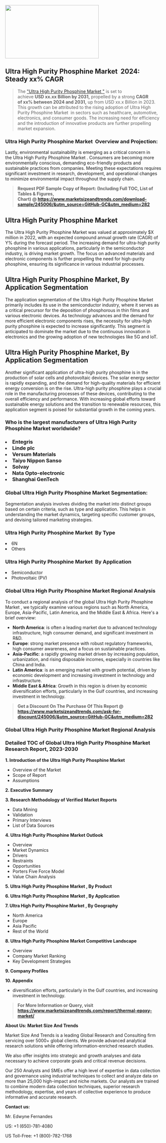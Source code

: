 <p><img class="alignnone size-medium wp-image-20088" src="https://ffe5etoiles.com/wp-content/uploads/2024/12/MST1-300x171.png" alt="" width="300" height="171" /></p><h2 id="ember46" class="ember-view reader-text-block__heading-2">Ultra High Purity Phosphine Market &nbsp;2024: Steady&nbsp;xx% CAGR</h2><blockquote id="ember47" class="ember-view reader-text-block__blockquote">The&nbsp;<a class="app-aware-link " href="https://www.marketsizeandtrends.com/download-sample/245006/&utm_source=GitHub-GC&utm_medium=282" target="_blank" data-test-app-aware-link="">"Ultra High Purity Phosphine Market "</a>&nbsp;is set to achieve&nbsp;<strong>USD&nbsp;xx.xx&nbsp;Billion by 2031,</strong>&nbsp;propelled by a strong&nbsp;<strong>CAGR of&nbsp;xx% between 2024 and 2031,</strong>&nbsp;up from USD xx.x Billion in 2023. This growth can be attributed to the rising adoption of&nbsp;Ultra High Purity Phosphine Market &nbsp;in sectors such as healthcare, automotive, electronics, and consumer goods. The increasing need for efficiency and the introduction of innovative products are further propelling market expansion.</blockquote><h3 id="ember48" class="ember-view reader-text-block__heading-3">Ultra High Purity Phosphine Market &nbsp;Overview and Projection:</h3><p id="ember49" class="ember-view reader-text-block__paragraph">Lastly, environmental sustainability is emerging as a critical concern in the&nbsp;Ultra High Purity Phosphine Market . Consumers are becoming more environmentally conscious, demanding eco-friendly products and sustainable practices from companies. Meeting these expectations requires significant investment in research, development, and operational changes to minimize environmental impact throughout the supply chain.</p><blockquote id="ember50" class="ember-view reader-text-block__blockquote"><strong>Request PDF Sample Copy of Report: (Including Full TOC, List of Tables &amp; Figures, Chart)&nbsp;@&nbsp;<strong><a href="https://www.marketsizeandtrends.com/download-sample/245006/&utm_source=GitHub-GC&utm_medium=282" target="_blank">https://www.marketsizeandtrends.com/download-sample/245006/&utm_source=GitHub-GC&utm_medium=282</a></strong></strong></blockquote><h3 class=""><h2>Ultra High Purity Phosphine Market</h2><p>The Ultra High Purity Phosphine Market was valued at approximately $X million in 2022, with an expected compound annual growth rate (CAGR) of Y% during the forecast period. The increasing demand for ultra-high purity phosphine in various applications, particularly in the semiconductor industry, is driving market growth. The focus on advanced materials and electronic components is further propelling the need for high-purity phosphine, ensuring its significance in various industrial processes.</p><h2>Ultra High Purity Phosphine Market, By Application Segmentation</h2><p>The application segmentation of the Ultra High Purity Phosphine Market primarily includes its use in the semiconductor industry, where it serves as a critical precursor for the deposition of phosphorous in thin films and various electronic devices. As technology advances and the demand for more efficient electronic components rises, the necessity for ultra-high purity phosphine is expected to increase significantly. This segment is anticipated to dominate the market due to the continuous innovation in electronics and the growing adoption of new technologies like 5G and IoT.</p><h2>Ultra High Purity Phosphine Market, By Application Segmentation</h2><p>Another significant application of ultra-high purity phosphine is in the production of solar cells and photovoltaic devices. The solar energy sector is rapidly expanding, and the demand for high-quality materials for efficient energy conversion is on the rise. Ultra-high purity phosphine plays a crucial role in the manufacturing processes of these devices, contributing to the overall efficiency and performance. With increasing global efforts toward sustainable energy solutions and the transition to renewable resources, this application segment is poised for substantial growth in the coming years.</p></h3><h3 id="" class="">Who is the largest manufacturers of&nbsp;Ultra High Purity Phosphine Market worldwide?</h3><h3 class=""></Li><Li>Entegris</Li><Li> Linde plc</Li><Li> Versum Materials</Li><Li> Taiyo Nippon Sanso</Li><Li> Solvay</Li><Li> Nata Opto-electronic</Li><Li> Shanghai GenTech</h3><h3 id="ember53" class="ember-view reader-text-block__heading-3">Global&nbsp;Ultra High Purity Phosphine Market Segmentation:</h3><p id="ember54" class="ember-view reader-text-block__paragraph">Segmentation analysis involves dividing the market into distinct groups based on certain criteria, such as type and application. This helps in understanding the market dynamics, targeting specific customer groups, and devising tailored marketing strategies.</p><h3 id="" class="">Ultra High Purity Phosphine Market &nbsp;By Type</h3><p></Li><Li>6N</Li><Li> Others</p><h3 id="" class="">Ultra High Purity Phosphine Market &nbsp;By Application</h3><p class=""></Li><Li>Semiconductor</Li><Li> Photovoltaic (PV)</p><h3 id="ember62" class="ember-view reader-text-block__heading-3">Global Ultra High Purity Phosphine Market Regional Analysis</h3><p id="ember63" class="ember-view reader-text-block__paragraph">To conduct a regional analysis of the global Ultra High Purity Phosphine Market , we typically examine various regions such as North America, Europe, Asia-Pacific, Latin America, and the Middle East &amp; Africa. Here's a brief overview:</p><ul><li><strong>North America</strong>: is often a leading market due to advanced technology infrastructure, high consumer demand, and significant investment in R&amp;D.</li><li><strong>Europe</strong>: strong market presence with robust regulatory frameworks, high consumer awareness, and a focus on sustainable practices.</li><li><strong>Asia-Pacific</strong>: a rapidly growing market driven by increasing population, urbanization, and rising disposable incomes, especially in countries like China and India.</li><li><strong>Latin America</strong>: is an emerging market with growth potential, driven by economic development and increasing investment in technology and infrastructure.</li><li><strong>Middle East &amp; Africa</strong>: Growth in this region is driven by economic diversification efforts, particularly in the Gulf countries, and increasing investment in technology.</li></ul><blockquote id="ember61" class="ember-view reader-text-block__blockquote"><strong>Get a Discount On The Purchase Of This Report @ <strong><a href="https://html-cleaner.com/" target="">https://www.marketsizeandtrends.com/ask-for-discount/245006/&utm_source=GitHub-GC&utm_medium=282</a></strong></strong></blockquote><h3 id="ember62" class="ember-view reader-text-block__heading-3">Global Ultra High Purity Phosphine Market Regional Analysis</h3><h3 id="" class="">Detailed TOC of Global Ultra High Purity Phosphine Market Research Report, 2023-2030</h3><p id="" class=""><strong>1. Introduction of the Ultra High Purity Phosphine Market </strong></p><ul><li>Overview of the Market</li><li>Scope of Report</li><li>Assumptions</li></ul><p id="" class=""><strong>2. Executive Summary</strong></p><p id="" class=""><strong>3. Research Methodology of Verified Market Reports</strong></p><ul><li>Data Mining</li><li>Validation</li><li>Primary Interviews</li><li>List of Data Sources</li></ul><p id="" class=""><strong>4. Ultra High Purity Phosphine Market Outlook</strong></p><ul><li>Overview</li><li>Market Dynamics</li><li>Drivers</li><li>Restraints</li><li>Opportunities</li><li>Porters Five Force Model</li><li>Value Chain Analysis</li></ul><p id="" class=""><strong>5. Ultra High Purity Phosphine Market , By Product</strong></p><p id="" class=""><strong>6. Ultra High Purity Phosphine Market , By Application</strong></p><p id="" class=""><strong>7. Ultra High Purity Phosphine Market , By Geography</strong></p><ul><li>North America</li><li>Europe</li><li>Asia Pacific</li><li>Rest of the World</li></ul><p id="" class=""><strong>8. Ultra High Purity Phosphine Market Competitive Landscape</strong></p><ul><li>Overview</li><li>Company Market Ranking</li><li>Key Development Strategies</li></ul><p id="" class=""><strong>9. Company Profiles</strong></p><p id="" class=""><strong>10. Appendix</strong></p><ul><li>diversification efforts, particularly in the Gulf countries, and increasing investment in technology.</li></ul><blockquote id="ember65" class="ember-view reader-text-block__blockquote"><strong>For More Information or Query, visit <strong><strong><a href="https://html-cleaner.com/" target="">https://www.marketsizeandtrends.com/report/thermal-epoxy-market/</a></strong></strong></strong></blockquote><p id="" class=""><strong>About Us: Market Size And Trends</strong></p><p id="" class="">Market Size And Trends is a leading Global Research and Consulting firm servicing over 5000+ global clients. We provide advanced analytical research solutions while offering information-enriched research studies.</p><p id="" class="">We also offer insights into strategic and growth analyses and data necessary to achieve corporate goals and critical revenue decisions.</p><p id="" class="">Our 250 Analysts and SMEs offer a high level of expertise in data collection and governance using industrial techniques to collect and analyze data on more than 25,000 high-impact and niche markets. Our analysts are trained to combine modern data collection techniques, superior research methodology, expertise, and years of collective experience to produce informative and accurate research.</p><p id="" class=""><strong>Contact us:</strong></p><p id="" class="">Mr. Edwyne Fernandes</p><p id="" class="">US: +1 (650)-781-4080</p><p id="" class="">US Toll-Free: +1 (800)-782-1768</p>

